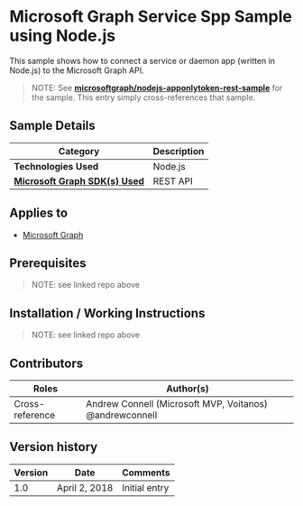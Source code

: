 # Microsoft Graph Service Spp Sample using Node.js

This sample shows how to connect a service or daemon app (written in Node.js) to the Microsoft Graph API.

> NOTE: See **[microsoftgraph/nodejs-apponlytoken-rest-sample](https://github.com/microsoftgraph/nodejs-apponlytoken-rest-sample)** for the sample. This entry simply cross-references that sample.

## Sample Details

|               Category               | Description |
| ------------------------------------ | ----------- |
| **Technologies Used**                | Node.js     |
| **[Microsoft Graph SDK(s) Used][1]** | REST API    |

## Applies to

* [Microsoft Graph](https://developer.microsoft.com/en-us/graph)

## Prerequisites

> NOTE: see linked repo above

## Installation / Working Instructions

> NOTE: see linked repo above

## Contributors

|      Roles      |                        Author(s)                        |
| --------------- | ------------------------------------------------------- |
| Cross-reference | Andrew Connell (Microsoft MVP, Voitanos) @andrewconnell |

## Version history

| Version |     Date      |   Comments    |
| ------- | ------------- | ------------- |
| 1.0     | April 2, 2018 | Initial entry |

[1]: https://developer.microsoft.com/en-us/graph/code-samples-and-sdks